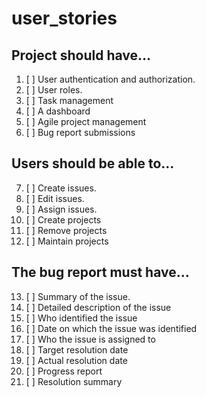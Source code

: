 # user_stories

## Project should have...
1. [ ] User authentication and authorization.
2. [ ] User roles.
3. [ ] Task management
4. [ ] A dashboard
5. [ ] Agile project management
6. [ ] Bug report submissions

## Users should be able to...
7. [ ] Create issues.
8. [ ] Edit issues.
9. [ ] Assign issues.
10. [ ] Create projects
11. [ ] Remove projects
12. [ ] Maintain projects

## The bug report must have...
13. [ ] Summary of the issue.
14. [ ] Detailed description of the issue
15. [ ] Who identified the issue
16. [ ] Date on which the issue was identified
17. [ ] Who the issue is assigned to
18. [ ] Target resolution date
19. [ ] Actual resolution date
20. [ ] Progress report
21. [ ] Resolution summary